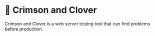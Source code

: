 # 🎸 Crimson and Clover

Crimson and Clover is a web server testing tool that can find problems before production.
